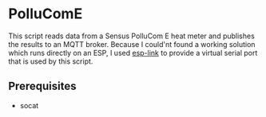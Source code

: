 # PolluComE
This script reads data from a Sensus PolluCom E heat meter and publishes the results to an MQTT broker. Because I could'nt found a working solution which runs directly on an ESP, I used [esp-link](https://github.com/jeelabs/esp-link) to provide a virtual serial port that is used by this script.
## Prerequisites
* socat